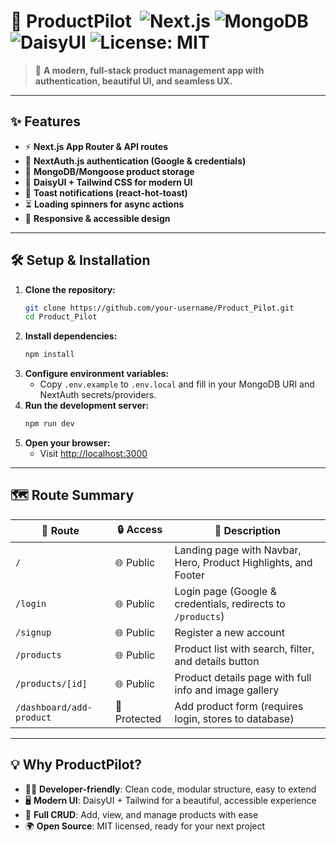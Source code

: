 # 🚀 ProductPilot &nbsp;![Next.js](https://img.shields.io/badge/Next.js-000?style=flat&logo=nextdotjs) ![MongoDB](https://img.shields.io/badge/MongoDB-4EA94B?style=flat&logo=mongodb) ![DaisyUI](https://img.shields.io/badge/DaisyUI-5A29E4?style=flat&logo=tailwindcss) ![License: MIT](https://img.shields.io/badge/License-MIT-yellow.svg)

> 🛒 **A modern, full-stack product management app with authentication, beautiful UI, and seamless UX.**

---

## ✨ Features

- ⚡️ **Next.js App Router & API routes**
- 🔐 **NextAuth.js authentication (Google & credentials)**
- 🍃 **MongoDB/Mongoose product storage**
- 🎨 **DaisyUI + Tailwind CSS for modern UI**
- 🔔 **Toast notifications (react-hot-toast)**
- ⏳ **Loading spinners for async actions**
- 📱 **Responsive & accessible design**

---

## 🛠️ Setup & Installation

1. **Clone the repository:**
   ```bash
   git clone https://github.com/your-username/Product_Pilot.git
   cd Product_Pilot
   ```
2. **Install dependencies:**
   ```bash
   npm install
   ```
3. **Configure environment variables:**
   - Copy `.env.example` to `.env.local` and fill in your MongoDB URI and NextAuth secrets/providers.
4. **Run the development server:**
   ```bash
   npm run dev
   ```
5. **Open your browser:**
   - Visit [http://localhost:3000](http://localhost:3000)

---

## 🗺️ Route Summary

| 🔗 Route                 | 🔒 Access    | 📄 Description                                                 |
| ------------------------ | ------------ | -------------------------------------------------------------- |
| `/`                      | 🌐 Public    | Landing page with Navbar, Hero, Product Highlights, and Footer |
| `/login`                 | 🌐 Public    | Login page (Google & credentials, redirects to `/products`)    |
| `/signup`                | 🌐 Public    | Register a new account                                         |
| `/products`              | 🌐 Public    | Product list with search, filter, and details button           |
| `/products/[id]`         | 🌐 Public    | Product details page with full info and image gallery          |
| `/dashboard/add-product` | 🔑 Protected | Add product form (requires login, stores to database)          |

---

## 💡 Why ProductPilot?

- 🧑‍💻 **Developer-friendly**: Clean code, modular structure, easy to extend
- 🖥️ **Modern UI**: DaisyUI + Tailwind for a beautiful, accessible experience
- 🔄 **Full CRUD**: Add, view, and manage products with ease
- 🌍 **Open Source**: MIT licensed, ready for your next project